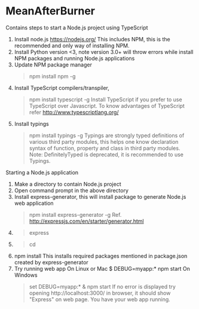 # MeanAfterBurner
Contains steps to start a Node.js project using TypeScript

1. Install node.js
	https://nodejs.org/
	This includes NPM, this is the recommended and only way of installing NPM.
2. Install Python version <3, note version 3.0+ will throw errors while install NPM packages and running Node.js applications
3. Update NPM package manager 
	>npm install npm -g
4. Install TypeScript compilers/transpiler, 
	>npm install typescript -g
   Install TypeScript if you prefer to use TypeScript over Javascript. To know advantages of TypeScript refer http://www.typescriptlang.org/
5. Install typings 
	>npm install typings -g
   Typings are strongly typed definitions of various third party modules, this helps one know declaration syntax of function, property and class in third party modules.
   Note: DefinitelyTyped is deprecated, it is recommended to use Typings.

Starting a Node.js application
1. Make a directory to contain Node.js project
2. Open command prompt in the above directory
3. Install express-generator, this will install package to generate Node.js web application
	>npm install express-generator -g
	Ref. http://expressjs.com/en/starter/generator.html
4. >express <app name>
5. >cd <app name>
6. npm install
	This installs required packages mentioned in package.json created by express-generator
7. Try running web app
	On Linux or Mac
	$ DEBUG=myapp:* npm start
	On Windows
	> set DEBUG=myapp:* & npm start
	If no error is displayed try opening http://localhost:3000/ in browser, it should show "Express" on web page. 
	You have your web app running.
